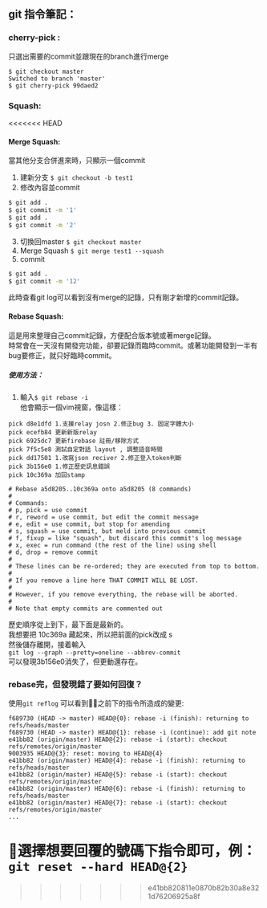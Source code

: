## git 指令筆記：

### cherry-pick :
只選出需要的commit並跟現在的branch進行merge
```
$ git checkout master
Switched to branch 'master'
$ git cherry-pick 99daed2
```

### Squash:
<<<<<<< HEAD

#### Merge Squash:
當其他分支合併進來時，只顯示一個commit</br>
1. 建新分支 `$ git checkout -b test1`
2. 修改內容並commit
```bash
$ git add .
$ git commit -m '1'
$ git add .
$ git commit -m '2'
```
3. 切換回master `$ git checkout master`
4. Merge Squash `$ git merge test1 --squash`
5. commit
```bash
$ git add .
$ git commit -m '12'
```
此時查看git log可以看到沒有merge的記錄，只有剛才新增的commit記錄。

#### Rebase Squash:
這是用來整理自己commit記錄，方便配合版本號或著merge記錄。</br>
時常會在一天沒有開發完功能，卻要記錄而臨時commit。或著功能開發到一半有bug要修正，就只好臨時commit。</br>
##### 使用方法：
1. 輸入`$ git rebase -i` </br>
他會顯示一個vim視窗，像這樣：
```
pick d8e1dfd 1.支援relay josn 2.修正bug 3. 固定字體大小
pick ecefb84 更新新版relay
pick 6925dc7 更新firebase 註冊/移除方式
pick 7f5c5e8 測試自定對話 layout , 調整語音時間
pick dd17501 1.改寫json reciver 2.修正登入token判斷
pick 3b156e0 1.修正歷史訊息錯誤
pick 10c369a 加回stamp

# Rebase a5d8205..10c369a onto a5d8205 (8 commands)
#
# Commands:
# p, pick = use commit
# r, reword = use commit, but edit the commit message
# e, edit = use commit, but stop for amending
# s, squash = use commit, but meld into previous commit
# f, fixup = like "squash", but discard this commit's log message
# x, exec = run command (the rest of the line) using shell
# d, drop = remove commit
#
# These lines can be re-ordered; they are executed from top to bottom.
#
# If you remove a line here THAT COMMIT WILL BE LOST.
#
# However, if you remove everything, the rebase will be aborted.
#
# Note that empty commits are commented out
```
歷史順序從上到下，最下面是最新的。</br>
我想要把 10c369a 藏起來，所以把前面的pick改成 s </br>
然後儲存離開，接着輸入</br>`git log --graph --pretty=oneline --abbrev-commit`</br>
可以發現3b156e0消失了，但更動還存在。</br>

### rebase完，但發現錯了要如何回復？

使用`git reflog`
可以看到之前下的指令所造成的變更:
```
f689730 (HEAD -> master) HEAD@{0}: rebase -i (finish): returning to refs/heads/master
f689730 (HEAD -> master) HEAD@{1}: rebase -i (continue): add git note
e41bb82 (origin/master) HEAD@{2}: rebase -i (start): checkout refs/remotes/origin/master
9003935 HEAD@{3}: reset: moving to HEAD@{4}
e41bb82 (origin/master) HEAD@{4}: rebase -i (finish): returning to refs/heads/master
e41bb82 (origin/master) HEAD@{5}: rebase -i (start): checkout refs/remotes/origin/master
e41bb82 (origin/master) HEAD@{6}: rebase -i (finish): returning to refs/heads/master
e41bb82 (origin/master) HEAD@{7}: rebase -i (start): checkout refs/remotes/origin/master
...
```
選擇想要回覆的號碼下指令即可，例：`git reset --hard HEAD@{2}`
=======
>>>>>>> e41bb820811e0870b82b30a8e321d76206925a8f
